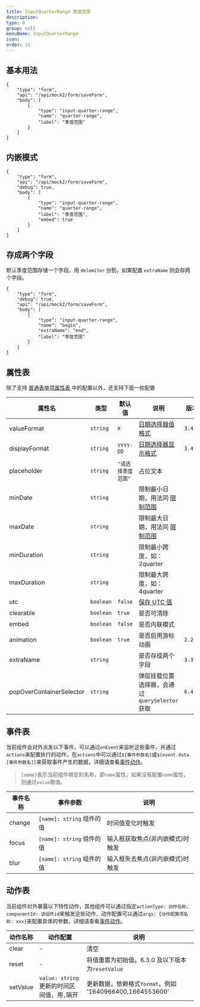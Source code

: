 ```yaml
---
title: InputQuarterRange 季度范围
description:
type: 0
group: null
menuName: InputQuarterRange
icon:
order: 15
---
```


## 基本用法

```schema: scope="body"
{
    "type": "form",
    "api": "/api/mock2/form/saveForm",
    "body": [
        {
            "type": "input-quarter-range",
            "name": "quarter-range",
            "label": "季度范围"
        }
    ]
}
```

## 内嵌模式

```schema: scope="body"
{
    "type": "form",
    "api": "/api/mock2/form/saveForm",
    "debug": true,
    "body": [
        {
            "type": "input-quarter-range",
            "name": "quarter-range",
            "label": "季度范围",
            "embed": true
        }
    ]
}
```

## 存成两个字段

默认季度范围存储一个字段，用 `delemiter` 分割，如果配置 `extraName` 则会存两个字段。

```schema: scope="body"
{
    "type": "form",
    "debug": true,
    "api": "/api/mock2/form/saveForm",
    "body": [
        {
            "type": "input-quarter-range",
            "name": "begin",
            "extraName": "end",
            "label": "季度范围"
        }
    ]
}
```

## 属性表

除了支持 [普通表单项属性表](./formitem#%E5%B1%9E%E6%80%A7%E8%A1%A8) 中的配置以外，还支持下面一些配置

| 属性名                   | 类型      | 默认值             | 说明                                                                         | 版本    |
| ------------------------ | --------- | ------------------ | ---------------------------------------------------------------------------- | ------- |
| valueFormat              | `string`  | `X`                | [日期选择器值格式](./date#%E5%80%BC%E6%A0%BC%E5%BC%8F)                       | `3.4.0` |
| displayFormat            | `string`  | `YYYY-DD`          | [日期选择器显示格式](./date#%E6%98%BE%E7%A4%BA%E6%A0%BC%E5%BC%8F)            | `3.4.0` |
| placeholder              | `string`  | `"请选择季度范围"` | 占位文本                                                                     |
| minDate                  | `string`  |                    | 限制最小日期，用法同 [限制范围](./date#%E9%99%90%E5%88%B6%E8%8C%83%E5%9B%B4) |
| maxDate                  | `string`  |                    | 限制最大日期，用法同 [限制范围](./date#%E9%99%90%E5%88%B6%E8%8C%83%E5%9B%B4) |
| minDuration              | `string`  |                    | 限制最小跨度，如： 2quarter                                                  |
| maxDuration              | `string`  |                    | 限制最大跨度，如：4quarter                                                   |
| utc                      | `boolean` | `false`            | [保存 UTC 值](./date#utc)                                                    |
| clearable                | `boolean` | `true`             | 是否可清除                                                                   |
| embed                    | `boolean` | `false`            | 是否内联模式                                                                 |
| animation                | `boolean` | `true`             | 是否启用游标动画                                                             | `2.2.0` |
| extraName                | `string`  |                    | 是否存成两个字段                                                             | `3.3.0` |
| popOverContainerSelector | `string`  |                    | 弹层挂载位置选择器，会通过`querySelector`获取                                | `6.4.0` |

## 事件表

当前组件会对外派发以下事件，可以通过`onEvent`来监听这些事件，并通过`actions`来配置执行的动作，在`actions`中可以通过`${事件参数名}`或`${event.data.[事件参数名]}`来获取事件产生的数据，详细请查看[事件动作](../../docs/concepts/event-action)。

> `[name]`表示当前组件绑定的名称，即`name`属性，如果没有配置`name`属性，则通过`value`取值。

| 事件名称 | 事件参数                  | 说明                             |
| -------- | ------------------------- | -------------------------------- |
| change   | `[name]: string` 组件的值 | 时间值变化时触发                 |
| focus    | `[name]: string` 组件的值 | 输入框获取焦点(非内嵌模式)时触发 |
| blur     | `[name]: string` 组件的值 | 输入框失去焦点(非内嵌模式)时触发 |

## 动作表

当前组件对外暴露以下特性动作，其他组件可以通过指定`actionType: 动作名称`、`componentId: 该组件id`来触发这些动作，动作配置可以通过`args: {动作配置项名称: xxx}`来配置具体的参数，详细请查看[事件动作](../../docs/concepts/event-action#触发其他组件的动作)。

| 动作名称 | 动作配置                                    | 说明                                                     |
| -------- | ------------------------------------------- | -------------------------------------------------------- |
| clear    | -                                           | 清空                                                     |
| reset    | -                                           | 将值重置为初始值。6.3.0 及以下版本为`resetValue`         |
| setValue | `value: string` 更新的时间区间值，用`,`隔开 | 更新数据，依赖格式`format`，例如 '1640966400,1664553600' |
